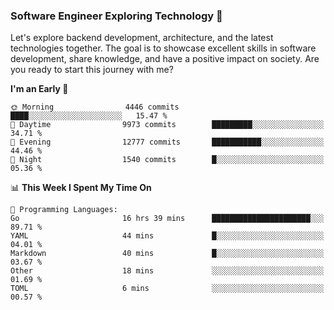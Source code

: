 ### Software Engineer Exploring Technology 🚀 

Let's explore backend development, architecture, and the latest technologies together. The goal is to showcase excellent skills in software development, share knowledge, and have a positive impact on society. Are you ready to start this journey with me?

<!--START_SECTION:waka-->
**I'm an Early 🐤** 

```text
🌞 Morning                4446 commits        ████░░░░░░░░░░░░░░░░░░░░░   15.47 % 
🌆 Daytime                9973 commits        █████████░░░░░░░░░░░░░░░░   34.71 % 
🌃 Evening                12777 commits       ███████████░░░░░░░░░░░░░░   44.46 % 
🌙 Night                  1540 commits        █░░░░░░░░░░░░░░░░░░░░░░░░   05.36 % 
```


📊 **This Week I Spent My Time On** 

```text
💬 Programming Languages: 
Go                       16 hrs 39 mins      ██████████████████████░░░   89.71 % 
YAML                     44 mins             █░░░░░░░░░░░░░░░░░░░░░░░░   04.01 % 
Markdown                 40 mins             █░░░░░░░░░░░░░░░░░░░░░░░░   03.67 % 
Other                    18 mins             ░░░░░░░░░░░░░░░░░░░░░░░░░   01.69 % 
TOML                     6 mins              ░░░░░░░░░░░░░░░░░░░░░░░░░   00.57 % 
```


<!--END_SECTION:waka-->
